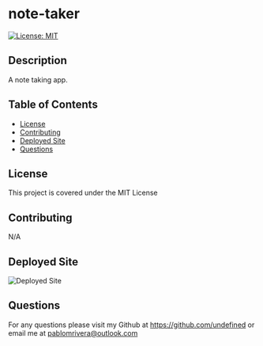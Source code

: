 # note-taker

  [![License: MIT](https://img.shields.io/badge/License-MIT-yellow.svg)](https://opensource.org/licenses/MIT)

  ## Description

  A note taking app. 

  ## Table of Contents
  * [License](#license)
  * [Contributing](#contributing)
  * [Deployed Site](#deployed-site)
  * [Questions](#questions)

  ## License

  This project is covered under the MIT License

  ## Contributing

  N/A

  ## Deployed Site

  ![Deployed Site](./public/assets/images/Screenshot%202024-02-03%20at%208.22.30 PM.png)

  ## Questions
  
  For any questions please visit my Github at <https://github.com/undefined> or email me at <pablomrivera@outlook.com>
